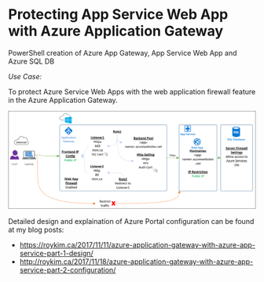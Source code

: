 # Protecting App Service Web App with Azure Application Gateway
PowerShell creation of Azure App Gateway, App Service Web App and Azure SQL DB

_Use Case:_

To protect Azure Service Web Apps with the web application firewall feature in the Azure Application Gateway.

![](/AzureAppGatewayDesign.png)

Detailed design and explaination of Azure Portal configuration can be found at my blog posts:

* https://roykim.ca/2017/11/11/azure-application-gateway-with-azure-app-service-part-1-design/
* http://roykim.ca/2017/11/18/azure-application-gateway-with-azure-app-service-part-2-configuration/


